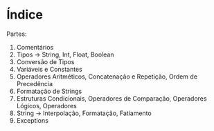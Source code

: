 # Índice 

Partes:
1. Comentários
2. Tipos -> String, Int, Float, Boolean
3. Conversão de Tipos
4. Variáveis e Constantes
5. Operadores Aritméticos, Concatenação e Repetição, Ordem de Precedência
6. Formatação de Strings
7. Estruturas Condicionais, Operadores de Comparação, Operadores Lógicos, Operadores
8. String -> Interpolação, Formatação, Fatiamento
9. Exceptions